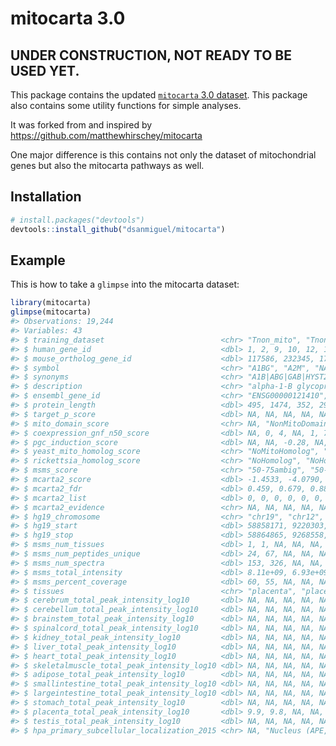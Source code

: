 
<!-- README.md is generated from README.Rmd. Please edit that file -->

# mitocarta 3.0

<!-- badges: start -->

<!-- badges: end -->

## UNDER CONSTRUCTION, NOT READY TO BE USED YET.

This package contains the updated [`mitocarta` 3.0 dataset](https://www.broadinstitute.org/mitocarta/mitocarta30-inventory-mammalian-mitochondrial-proteins-and-pathways). This package
also contains some utility functions for simple analyses.

It was forked from and inspired by https://github.com/matthewhirschey/mitocarta

One major difference is this contains not only the dataset of mitochondrial genes but also the mitocarta pathways as well.

## Installation

``` r
# install.packages("devtools")
devtools::install_github("dsanmiguel/mitocarta")
```

## Example

This is how to take a `glimpse` into the mitocarta dataset:

``` r
library(mitocarta)
glimpse(mitocarta)
#> Observations: 19,244
#> Variables: 43
#> $ training_dataset                          <chr> "Tnon_mito", "Tnon_mit…
#> $ human_gene_id                             <dbl> 1, 2, 9, 10, 12, 13, 1…
#> $ mouse_ortholog_gene_id                    <dbl> 117586, 232345, 17961,…
#> $ symbol                                    <chr> "A1BG", "A2M", "NAT1",…
#> $ synonyms                                  <chr> "A1B|ABG|GAB|HYST2477|…
#> $ description                               <chr> "alpha-1-B glycoprotei…
#> $ ensembl_gene_id                           <chr> "ENSG00000121410", "EN…
#> $ protein_length                            <dbl> 495, 1474, 352, 290, 4…
#> $ target_p_score                            <dbl> NA, NA, NA, NA, NA, NA…
#> $ mito_domain_score                         <chr> NA, "NonMitoDomain", "…
#> $ coexpression_gnf_n50_score                <dbl> NA, 0, 4, NA, 1, 7, 3,…
#> $ pgc_induction_score                       <dbl> NA, NA, -0.28, NA, NA,…
#> $ yeast_mito_homolog_score                  <chr> "NoMitoHomolog", "NoMi…
#> $ rickettsia_homolog_score                  <chr> "NoHomolog", "NoHomolo…
#> $ msms_score                                <chr> "50-75ambig", "50-75am…
#> $ mcarta2_score                             <dbl> -1.4533, -4.0790, -10.…
#> $ mcarta2_fdr                               <dbl> 0.459, 0.679, 0.883, 0…
#> $ mcarta2_list                              <dbl> 0, 0, 0, 0, 0, 0, 0, 0…
#> $ mcarta2_evidence                          <chr> NA, NA, NA, NA, NA, NA…
#> $ hg19_chromosome                           <chr> "chr19", "chr12", "chr…
#> $ hg19_start                                <dbl> 58858171, 9220303, 180…
#> $ hg19_stop                                 <dbl> 58864865, 9268558, 180…
#> $ msms_num_tissues                          <dbl> 1, 1, NA, NA, NA, 1, N…
#> $ msms_num_peptides_unique                  <dbl> 24, 67, NA, NA, NA, 9,…
#> $ msms_num_spectra                          <dbl> 153, 326, NA, NA, NA, …
#> $ msms_total_intensity                      <dbl> 8.11e+09, 6.93e+09, NA…
#> $ msms_percent_coverage                     <dbl> 60, 55, NA, NA, NA, 33…
#> $ tissues                                   <chr> "placenta", "placenta"…
#> $ cerebrum_total_peak_intensity_log10       <dbl> NA, NA, NA, NA, NA, NA…
#> $ cerebellum_total_peak_intensity_log10     <dbl> NA, NA, NA, NA, NA, NA…
#> $ brainstem_total_peak_intensity_log10      <dbl> NA, NA, NA, NA, NA, NA…
#> $ spinalcord_total_peak_intensity_log10     <dbl> NA, NA, NA, NA, NA, NA…
#> $ kidney_total_peak_intensity_log10         <dbl> NA, NA, NA, NA, NA, NA…
#> $ liver_total_peak_intensity_log10          <dbl> NA, NA, NA, NA, NA, 8.…
#> $ heart_total_peak_intensity_log10          <dbl> NA, NA, NA, NA, NA, NA…
#> $ skeletalmuscle_total_peak_intensity_log10 <dbl> NA, NA, NA, NA, NA, NA…
#> $ adipose_total_peak_intensity_log10        <dbl> NA, NA, NA, NA, NA, NA…
#> $ smallintestine_total_peak_intensity_log10 <dbl> NA, NA, NA, NA, NA, NA…
#> $ largeintestine_total_peak_intensity_log10 <dbl> NA, NA, NA, NA, NA, NA…
#> $ stomach_total_peak_intensity_log10        <dbl> NA, NA, NA, NA, NA, NA…
#> $ placenta_total_peak_intensity_log10       <dbl> 9.9, 9.8, NA, NA, NA, …
#> $ testis_total_peak_intensity_log10         <dbl> NA, NA, NA, NA, NA, NA…
#> $ hpa_primary_subcellular_localization_2015 <chr> NA, "Nucleus (APE, Unc…
```
